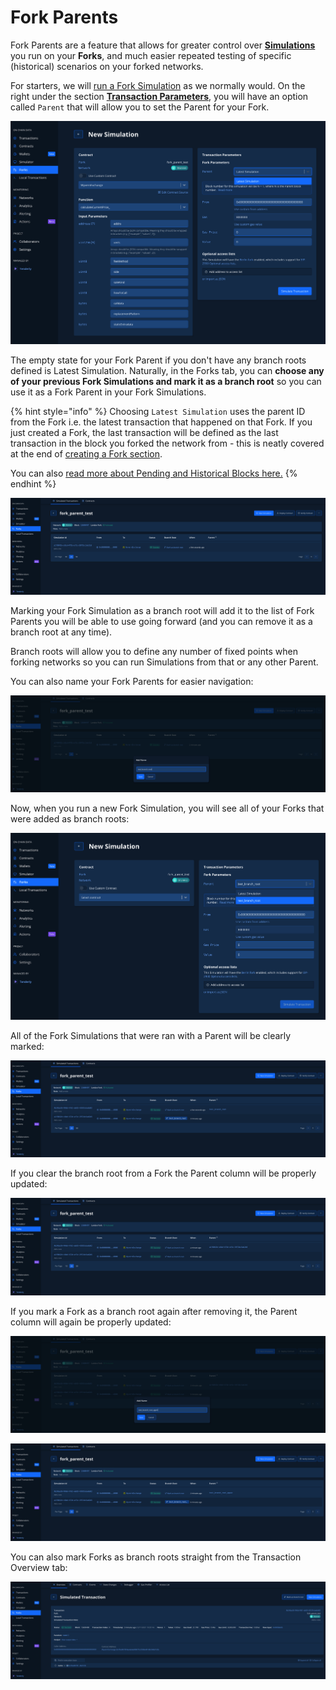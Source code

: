 # Fork Parents

Fork Parents are a feature that allows for greater control over [**Simulations**](../how-to-simulate-a-transaction/) you run on your **Forks**, and much easier repeated testing of specific (historical) scenarios on your forked networks.&#x20;

For starters, we will [run a Fork Simulation](./) as we normally would. On the right under the section [**Transaction Parameters**](../how-to-simulate-a-transaction/transaction-parameters.md), you will have an option called `Parent` that will allow you to set the Parent for your Fork.&#x20;

![](<../../.gitbook/assets/Screenshot 2021-11-12 at 10.24.51.png>)

The empty state for your Fork Parent if you don't have any branch roots defined is Latest Simulation. Naturally, in the Forks tab, you can **choose any of your previous Fork Simulations and mark it as a branch root** so you can use it as a Fork Parent in your Fork Simulations.

{% hint style="info" %}
Choosing `Latest Simulation` uses the parent ID from the Fork i.e. the latest transaction that happened on that Fork. If you just created a Fork, the last transaction will be defined as the last transaction in the block you forked the network from - this is neatly covered at the end of [creating a Fork section](./).



You can also [read more about Pending and Historical Blocks here.](../how-to-simulate-a-transaction/pending-vs-historical-block.md)
{% endhint %}

![](<../../.gitbook/assets/Screenshot 2021-11-12 at 10.26.32.png>)

Marking your Fork Simulation as a branch root will add it to the list of Fork Parents you will be able to use going forward (and you can remove it as a branch root at any time).&#x20;

Branch roots will allow you to define any number of fixed points when forking networks so you can run Simulations from that or any other Parent.

You can also name your Fork Parents for easier navigation:

![](<../../.gitbook/assets/Screenshot 2021-11-12 at 10.27.44.png>)

Now, when you run a new Fork Simulation, you will see all of your Forks that were added as branch roots:

![](<../../.gitbook/assets/Screenshot 2021-11-12 at 10.28.37.png>)

All of the Fork Simulations that were ran with a Parent will be clearly marked:

![](<../../.gitbook/assets/Screenshot 2021-11-12 at 10.29.37.png>)

If you clear the branch root from a Fork the Parent column will be properly updated:

![](<../../.gitbook/assets/Screenshot 2021-11-12 at 10.30.11.png>)

If you mark a Fork as a branch root again after removing it, the Parent column will again be properly updated:

![](<../../.gitbook/assets/Screenshot 2021-11-12 at 10.31.21.png>)

![](<../../.gitbook/assets/Screenshot 2021-11-12 at 10.31.41.png>)

You can also mark Forks as branch roots straight from the Transaction Overview tab:

![](<../../.gitbook/assets/Screenshot 2021-11-12 at 10.32.17.png>)
